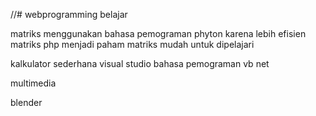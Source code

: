 //# webprogramming
belajar




matriks menggunakan bahasa pemograman phyton karena lebih efisien
matriks php menjadi paham
matriks mudah untuk dipelajari

kalkulator sederhana
visual studio
bahasa pemograman vb net


multimedia

blender
